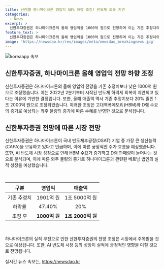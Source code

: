 ```yaml
---
title: 신한證 하나마이크론 영업익 50% 하향 조정! 반도체 회복 지연
categories:
  - News
excerpt: >
  신한투자증권은 하나마이크론의 올해 영업익을 1000억 원으로 전망하며 이는 기존 추정치의 47.40% 감소한 수치이다. 그 이유는 반도체 하락세 회복이 지연되고 있기 때문이다. 그러나 AI 반도체 시장 성장으로 인해 D램 외주 물량이 증가하고, 이에 따른 수혜가 기대된다고 설명했다. 또한, 베트남 법인과의 외주임가공 계약으로 실적 성장이 예상되며, 시설 투자는 내년부터 수익성 개선에 긍정적인 영향을 미칠 것으로 전망했다.
feature_text: >
  신한투자증권은 하나마이크론의 올해 영업익을 1000억 원으로 전망하며 이는 기존 추정치의 47.40% 감소한 수치이다. 그 이유는 반도체 하락세 회복이 지연되고 있기 때문이다. 그러나 AI 반도체 시장 성장으로 인해 D램 외주 물량이 증가하고, 이에 따른 수혜가 기대된다고 설명했다. 또한, 베트남 법인과의 외주임가공 계약으로 실적 성장이 예상되며, 시설 투자는 내년부터 수익성 개선에 긍정적인 영향을 미칠 것으로 전망했다.
image: 'https://newsdao.kr/res/images/meta/newsdao_breakingnews.jpg'
---
```


<p><img src="https://newsdao.kr/res/images/meta/newsdao_breakingnews.jpg" alt="koreaapp 속보" /></p>

<h2 data-ke-size="size26">신한투자증권, 하나마이크론 올해 영업익 전망 하향 조정</h2>

<p>신한투자증권은 하나마이크론의 올해 영업익 전망을 기존 추정치보다 낮은 1000억 원으로 조정했습니다. 이는 2022년 2분기부터 시작된 반도체 하락세 회복이 지연되고 있다는 이유에 기반한 결정입니다. 또한, 올해 매출액 역시 기존 추정치보다 20% 줄인 1조 2000억 원으로 조정되었습니다. 이러한 조정은 고대역폭메모리(HBM)와 D램 수요의 증가로 예상되는 외주 물량의 증가에 따른 수혜를 반영한 것으로 분석됩니다. </p>

<h2 data-ke-size="size26">신한투자증권 전망에 따른 시장 전망</h2>

<p>신한투자증권은 하나마이크론이 국내 반도체후공정(OSAT) 기업 중 가장 큰 생산능력(CAPA)을 보유하고 있다고 언급하며, 이에 따른 긍정적인 주가 흐름을 예상했습니다. 또한, AI 반도체 시장 성장으로 인해 HBM 수요가 증가하고 D램 판매량이 늘어나는 것으로 분석되며, 이에 따른 외주 물량의 증가로 하나마이크론과 관련된 베트남 법인의 실적 성장을 예상했습니다. </p>

<p data-ke-size="size16">&nbsp;</p>

<table>
    <thead>
        <tr>
            <th>구분</th>
            <th>영업익</th>
            <th>매출액</th>
        </tr>
    </thead>
    <tbody>
        <tr>
            <td style="text-align: center;">기존 추정치</td>
            <td style="text-align: center;">1901억 원</td>
            <td style="text-align: center;">1조 5000억 원</td>
        </tr>
        <tr>
            <td style="text-align: center;">하락률</td>
            <td style="text-align: center;">47.40%</td>
            <td style="text-align: center;">20%</td>
        </tr>
        <tr>
            <td style="text-align: center;">조정 후</td>
            <td style="text-align: center;"><b>1000억 원</b></td>
            <td style="text-align: center;"><b>1조 2000억 원</b></td>
        </tr>
    </tbody>
</table>

<p data-ke-size="size16">&nbsp;</p>

<p>하나마이크론의 실적 부진으로 인한 신한투자증권의 전망 조정은 시장에서 주목받을 것으로 예상됩니다. 또한, AI 반도체 시장 등의 성장이 실적에 긍정적인 영향을 미칠 것으로 전망됩니다.</p>
실시간 뉴스 속보는, <a href="https://newsdao.kr" rel="dofollow">https://newsdao.kr</a>


